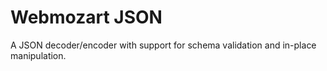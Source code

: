 Webmozart JSON
==============

A JSON decoder/encoder with support for schema validation and in-place 
manipulation.
